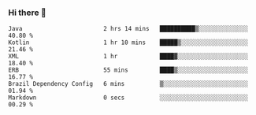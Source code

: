 ### Hi there 👋

<!--START_SECTION:waka-->

```text
Java                       2 hrs 14 mins   ██████████▒░░░░░░░░░░░░░░   40.80 %
Kotlin                     1 hr 10 mins    █████▒░░░░░░░░░░░░░░░░░░░   21.46 %
XML                        1 hr            ████▓░░░░░░░░░░░░░░░░░░░░   18.40 %
ERB                        55 mins         ████▒░░░░░░░░░░░░░░░░░░░░   16.77 %
Brazil Dependency Config   6 mins          ▒░░░░░░░░░░░░░░░░░░░░░░░░   01.94 %
Markdown                   0 secs          ░░░░░░░░░░░░░░░░░░░░░░░░░   00.29 %
```

<!--END_SECTION:waka-->

<!--
**jerry-shao/jerry-shao** is a ✨ _special_ ✨ repository because its `README.md` (this file) appears on your GitHub profile.

Here are some ideas to get you started:

- 🔭 I’m currently working on ...
- 🌱 I’m currently learning ...
- 👯 I’m looking to collaborate on ...
- 🤔 I’m looking for help with ...
- 💬 Ask me about ...
- 📫 How to reach me: ...
- 😄 Pronouns: ...
- ⚡ Fun fact: ...
-->
